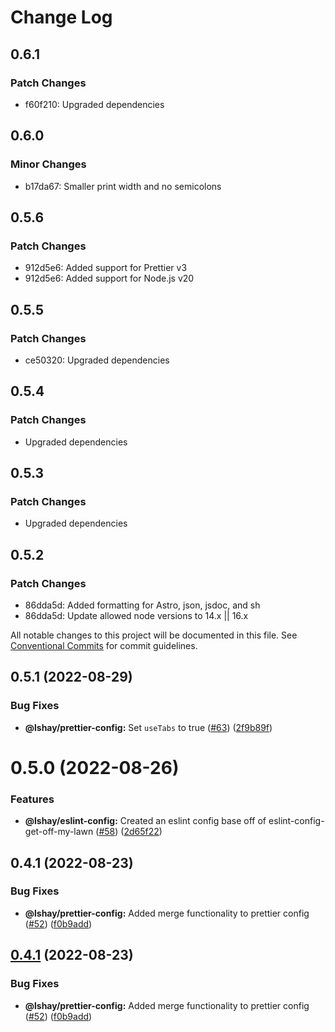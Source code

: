 # Change Log

## 0.6.1

### Patch Changes

- f60f210: Upgraded dependencies

## 0.6.0

### Minor Changes

- b17da67: Smaller print width and no semicolons

## 0.5.6

### Patch Changes

- 912d5e6: Added support for Prettier v3
- 912d5e6: Added support for Node.js v20

## 0.5.5

### Patch Changes

- ce50320: Upgraded dependencies

## 0.5.4

### Patch Changes

- Upgraded dependencies

## 0.5.3

### Patch Changes

- Upgraded dependencies

## 0.5.2

### Patch Changes

- 86dda5d: Added formatting for Astro, json, jsdoc, and sh
- 86dda5d: Update allowed node versions to 14.x || 16.x

All notable changes to this project will be documented in this file.
See [Conventional Commits](https://conventionalcommits.org) for commit guidelines.

## 0.5.1 (2022-08-29)

### Bug Fixes

- **@lshay/prettier-config:** Set `useTabs` to true ([#63](https://github.com/LukeShay/npm/issues/63)) ([2f9b89f](https://github.com/LukeShay/npm/commit/2f9b89fbff8c5b535d77358744843b804fd938eb))

# 0.5.0 (2022-08-26)

### Features

- **@lshay/eslint-config:** Created an eslint config base off of eslint-config-get-off-my-lawn ([#58](https://github.com/LukeShay/npm/issues/58)) ([2d65f22](https://github.com/LukeShay/npm/commit/2d65f22066a7a3bed2cef463a956de5e840e0273))

## 0.4.1 (2022-08-23)

### Bug Fixes

- **@lshay/prettier-config:** Added merge functionality to prettier config ([#52](https://github.com/LukeShay/npm/issues/52)) ([f0b9add](https://github.com/LukeShay/npm/commit/f0b9add6e3a5f5e294994012b986eaa6fff2c586))

## [0.4.1](https://github.com/LukeShay/npm/compare/v0.4.0...v0.4.1) (2022-08-23)

### Bug Fixes

- **@lshay/prettier-config:** Added merge functionality to prettier config ([#52](https://github.com/LukeShay/npm/issues/52)) ([f0b9add](https://github.com/LukeShay/npm/commit/f0b9add6e3a5f5e294994012b986eaa6fff2c586))
